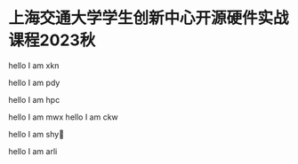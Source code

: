 # 上海交通大学学生创新中心开源硬件实战课程2023秋

hello I am xkn

hello I am pdy

hello I am hpc

hello I am mwx
hello I am ckw

hello I am shy👋

hello I am arli
